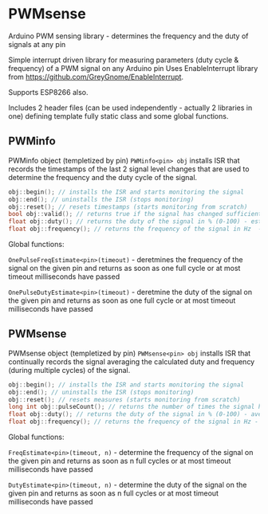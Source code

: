 # PWMsense
Arduino PWM sensing library - determines the frequency and the duty of signals at any pin

Simple interrupt driven library for measuring parameters (duty cycle & frequency) of a PWM signal on any Arduino pin 
Uses EnableInterrupt library from https://github.com/GreyGnome/EnableInterrupt.

Supports ESP8266 also.

Includes 2 header files (can be used independently - actually 2 libraries in one) defining template fully static class and some global functions.

## PWMinfo 

PWMinfo object (templetized by pin) `PWMinfo<pin> obj` installs ISR that records the timestamps of the last 2 signal level changes that are used to determine the frequency and the duty cycle of the signal. 
  
  ```C
  obj::begin(); // installs the ISR and starts monitoring the signal
  obj::end(); // uninstalls the ISR (stops monitoring)
  obj::reset(); // resets timestamps (starts monitoring from scratch)
  bool obj::valid(); // returns true if the signal has changed sufficient times in order to determine the frequency and the duty 
  float obj::duty(); // returns the duty of the signal in % (0-100) - estimate using the timings of the last cycle only
  float obj::frequency(); // returns the frequency of the signal in Hz  - estimate using the timings of the last cycle only
  ```
  
  Global functions:

  `OnePulseFreqEstimate<pin>(timeout)` - deretmines the frequency of the signal on the given pin and returns as soon as one full cycle or at most timeout milliseconds have passed
  
  `OnePulseDutyEstimate<pin>(timeout)` - deretmine the duty of the signal on the given pin and returns as soon as one full cycle or at most timeout milliseconds have passed
  
## PWMsense

PWMsense object (templetized by pin) `PWMsense<pin> obj` installs ISR that continually records the signal averaging the calculated duty and frequency (during multiple cycles) of the signal. 
  
  ```C
  obj::begin(); // installs the ISR and starts monitoring the signal
  obj::end(); // uninstalls the ISR (stops monitoring)
  obj::reset(); // resets measures (starts monitoring from scratch)
  long int obj::pulseCount(); // returns the number of times the signal has changed (either raised or fallen) since the begin or reset has been called 
  float obj::duty(); // returns the duty of the signal in % (0-100) - averaged over all cycles since reset
  float obj::frequency(); // returns the frequency of the signal in Hz - averaged over all cycles since reset
  ```
  
  Global functions:

  `FreqEstimate<pin>(timeout, n)` - determine the frequency of the signal on the given pin and returns as soon as n full cycles or at most timeout milliseconds have passed
  
  `DutyEstimate<pin>(timeout, n)` - determine the duty of the signal on the given pin and returns as soon as n full cycles or at most timeout milliseconds have passed
  
